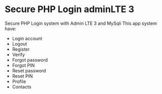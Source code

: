 # Secure PHP Login adminLTE 3
Secure PHP Login system with Admin LTE 3 and MySqli
This app system have:
<ul>
<li>Login account</li>
<li>Logout</li>
<li>Register</li>
<li>Verify</li>
<li>Forgot password</li>
<li>Forgot PIN</li>
<li>Reset password</li>
<li>Reset PIN</li>
<li>Profile</li>
<li>Contacts</li>
</ul>
